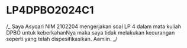 # LP4DPBO2024C1


/_ Saya Asyqari NIM 2102204 mengerjakan soal LP 4 dalam mata kuliah DPBO untuk keberkahanNya
maka saya tidak melakukan kecurangan seperti yang telah dispesifikasikan. Aamiin. _/
